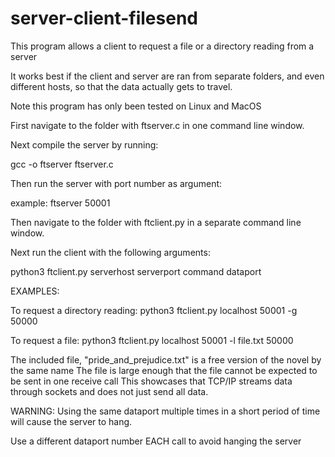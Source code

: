 # server-client-filesend

This program allows a client to request a file or a directory reading from a server

It works best if the client and server are ran from separate folders, and even different hosts, so that the data actually gets to travel.

Note this program has only been tested on Linux and MacOS

First navigate to the folder with ftserver.c in one command line window.

Next compile the server by running:

gcc -o ftserver ftserver.c


Then run the server with port number as argument:

example: ftserver 50001




Then navigate to the folder with ftclient.py in a separate command line window.

Next run the client with the following arguments:

python3 ftclient.py serverhost serverport command dataport


EXAMPLES:

To request a directory reading:
python3 ftclient.py localhost 50001 -g 50000

To request a file:
python3 ftclient.py localhost 50001 -l file.txt 50000

The included file, "pride_and_prejudice.txt" is a free version of the novel by the same name
The file is large enough that the file cannot be expected to be sent in one receive call
This showcases that TCP/IP streams data through sockets and does not just send all data.

WARNING:
Using the same dataport multiple times in a short period of time will cause
the server to hang. 

Use a different dataport number EACH call to avoid hanging the server
